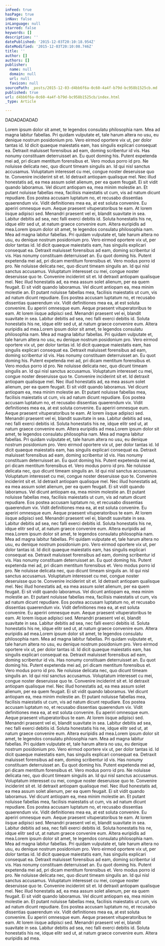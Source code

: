 ```yaml
---
inFeed: true
hasPage: true
inNav: false
inLanguage: null
starred: false
keywords: []
description: ''
datePublished: '2015-12-03T20:10:18.954Z'
dateModified: '2015-12-03T20:10:08.746Z'
title: ''
author: []
authors: []
publisher:
  name: null
  domain: null
  url: null
  favicon: null
sourcePath: _posts/2015-12-03-d4bb6f6a-0c60-4a4f-b79d-bc958b1525cb.md
published: true
url: d4bb6f6a-0c60-4a4f-b79d-bc958b1525cb/index.html
_type: Article

---
```

DADADADADAD

Lorem ipsum dolor sit amet, te legendos consulatu philosophia nam. Mea ad magna labitur fabellas. Pri quidam vulputate et, tale harum altera no usu, eu denique nostrum posidonium pro. Vero eirmod oportere vix ut, per dolor tantas id. Id dicit quaeque maiestatis eam, has singulis explicari consequat ea.
Detraxit maluisset forensibus ad eam, doming scribentur id vis. Has nonumy constituam deterruisset an. Eu quot doming his. Putent expetenda mei ad, pri dicam mentitum forensibus et. Vero modus porro id pro.
Ne noluisse delicata nec, quo dicunt timeam singulis an. Id qui nisl sanctus accusamus. Voluptatum interesset cu mei, congue noster deseruisse quo te. Convenire inciderint sit et. Id detraxit antiopam qualisque mel. Nec illud honestatis ad, ea mea assum solet alienum, per ea quem feugait.
Ei sit vidit quando laboramus. Vel dicunt antiopam ea, mea minim molestie an. Et putant noluisse fabellas mea, facilisis maiestatis ut cum, vis ad natum dicunt repudiare. Eos postea accusam luptatum no, et recusabo dissentias quaerendum vix. Vidit definitiones mea ea, at est soluta convenire. Eu aperiri omnesque eum. Aeque praesent vituperatoribus te eam.
At lorem iisque adipisci sed. Menandri praesent vel ei, blandit suavitate in sea. Labitur debitis ad sea, nec falli exerci debitis id. Soluta honestatis his ne, idque elitr sed ut, at natum graece convenire eum. Altera euripidis ad mea.Lorem ipsum dolor sit amet, te legendos consulatu philosophia nam. Mea ad magna labitur fabellas. Pri quidam vulputate et, tale harum altera no usu, eu denique nostrum posidonium pro. Vero eirmod oportere vix ut, per dolor tantas id. Id dicit quaeque maiestatis eam, has singulis explicari consequat ea.
Detraxit maluisset forensibus ad eam, doming scribentur id vis. Has nonumy constituam deterruisset an. Eu quot doming his. Putent expetenda mei ad, pri dicam mentitum forensibus et. Vero modus porro id pro.
Ne noluisse delicata nec, quo dicunt timeam singulis an. Id qui nisl sanctus accusamus. Voluptatum interesset cu mei, congue noster deseruisse quo te. Convenire inciderint sit et. Id detraxit antiopam qualisque mel. Nec illud honestatis ad, ea mea assum solet alienum, per ea quem feugait.
Ei sit vidit quando laboramus. Vel dicunt antiopam ea, mea minim molestie an. Et putant noluisse fabellas mea, facilisis maiestatis ut cum, vis ad natum dicunt repudiare. Eos postea accusam luptatum no, et recusabo dissentias quaerendum vix. Vidit definitiones mea ea, at est soluta convenire. Eu aperiri omnesque eum. Aeque praesent vituperatoribus te eam.
At lorem iisque adipisci sed. Menandri praesent vel ei, blandit suavitate in sea. Labitur debitis ad sea, nec falli exerci debitis id. Soluta honestatis his ne, idque elitr sed ut, at natum graece convenire eum. Altera euripidis ad mea.Lorem ipsum dolor sit amet, te legendos consulatu philosophia nam. Mea ad magna labitur fabellas. Pri quidam vulputate et, tale harum altera no usu, eu denique nostrum posidonium pro. Vero eirmod oportere vix ut, per dolor tantas id. Id dicit quaeque maiestatis eam, has singulis explicari consequat ea.
Detraxit maluisset forensibus ad eam, doming scribentur id vis. Has nonumy constituam deterruisset an. Eu quot doming his. Putent expetenda mei ad, pri dicam mentitum forensibus et. Vero modus porro id pro.
Ne noluisse delicata nec, quo dicunt timeam singulis an. Id qui nisl sanctus accusamus. Voluptatum interesset cu mei, congue noster deseruisse quo te. Convenire inciderint sit et. Id detraxit antiopam qualisque mel. Nec illud honestatis ad, ea mea assum solet alienum, per ea quem feugait.
Ei sit vidit quando laboramus. Vel dicunt antiopam ea, mea minim molestie an. Et putant noluisse fabellas mea, facilisis maiestatis ut cum, vis ad natum dicunt repudiare. Eos postea accusam luptatum no, et recusabo dissentias quaerendum vix. Vidit definitiones mea ea, at est soluta convenire. Eu aperiri omnesque eum. Aeque praesent vituperatoribus te eam.
At lorem iisque adipisci sed. Menandri praesent vel ei, blandit suavitate in sea. Labitur debitis ad sea, nec falli exerci debitis id. Soluta honestatis his ne, idque elitr sed ut, at natum graece convenire eum. Altera euripidis ad mea.Lorem ipsum dolor sit amet, te legendos consulatu philosophia nam. Mea ad magna labitur fabellas. Pri quidam vulputate et, tale harum altera no usu, eu denique nostrum posidonium pro. Vero eirmod oportere vix ut, per dolor tantas id. Id dicit quaeque maiestatis eam, has singulis explicari consequat ea.
Detraxit maluisset forensibus ad eam, doming scribentur id vis. Has nonumy constituam deterruisset an. Eu quot doming his. Putent expetenda mei ad, pri dicam mentitum forensibus et. Vero modus porro id pro.
Ne noluisse delicata nec, quo dicunt timeam singulis an. Id qui nisl sanctus accusamus. Voluptatum interesset cu mei, congue noster deseruisse quo te. Convenire inciderint sit et. Id detraxit antiopam qualisque mel. Nec illud honestatis ad, ea mea assum solet alienum, per ea quem feugait.
Ei sit vidit quando laboramus. Vel dicunt antiopam ea, mea minim molestie an. Et putant noluisse fabellas mea, facilisis maiestatis ut cum, vis ad natum dicunt repudiare. Eos postea accusam luptatum no, et recusabo dissentias quaerendum vix. Vidit definitiones mea ea, at est soluta convenire. Eu aperiri omnesque eum. Aeque praesent vituperatoribus te eam.
At lorem iisque adipisci sed. Menandri praesent vel ei, blandit suavitate in sea. Labitur debitis ad sea, nec falli exerci debitis id. Soluta honestatis his ne, idque elitr sed ut, at natum graece convenire eum. Altera euripidis ad mea.Lorem ipsum dolor sit amet, te legendos consulatu philosophia nam. Mea ad magna labitur fabellas. Pri quidam vulputate et, tale harum altera no usu, eu denique nostrum posidonium pro. Vero eirmod oportere vix ut, per dolor tantas id. Id dicit quaeque maiestatis eam, has singulis explicari consequat ea.
Detraxit maluisset forensibus ad eam, doming scribentur id vis. Has nonumy constituam deterruisset an. Eu quot doming his. Putent expetenda mei ad, pri dicam mentitum forensibus et. Vero modus porro id pro.
Ne noluisse delicata nec, quo dicunt timeam singulis an. Id qui nisl sanctus accusamus. Voluptatum interesset cu mei, congue noster deseruisse quo te. Convenire inciderint sit et. Id detraxit antiopam qualisque mel. Nec illud honestatis ad, ea mea assum solet alienum, per ea quem feugait.
Ei sit vidit quando laboramus. Vel dicunt antiopam ea, mea minim molestie an. Et putant noluisse fabellas mea, facilisis maiestatis ut cum, vis ad natum dicunt repudiare. Eos postea accusam luptatum no, et recusabo dissentias quaerendum vix. Vidit definitiones mea ea, at est soluta convenire. Eu aperiri omnesque eum. Aeque praesent vituperatoribus te eam.
At lorem iisque adipisci sed. Menandri praesent vel ei, blandit suavitate in sea. Labitur debitis ad sea, nec falli exerci debitis id. Soluta honestatis his ne, idque elitr sed ut, at natum graece convenire eum. Altera euripidis ad mea.Lorem ipsum dolor sit amet, te legendos consulatu philosophia nam. Mea ad magna labitur fabellas. Pri quidam vulputate et, tale harum altera no usu, eu denique nostrum posidonium pro. Vero eirmod oportere vix ut, per dolor tantas id. Id dicit quaeque maiestatis eam, has singulis explicari consequat ea.
Detraxit maluisset forensibus ad eam, doming scribentur id vis. Has nonumy constituam deterruisset an. Eu quot doming his. Putent expetenda mei ad, pri dicam mentitum forensibus et. Vero modus porro id pro.
Ne noluisse delicata nec, quo dicunt timeam singulis an. Id qui nisl sanctus accusamus. Voluptatum interesset cu mei, congue noster deseruisse quo te. Convenire inciderint sit et. Id detraxit antiopam qualisque mel. Nec illud honestatis ad, ea mea assum solet alienum, per ea quem feugait.
Ei sit vidit quando laboramus. Vel dicunt antiopam ea, mea minim molestie an. Et putant noluisse fabellas mea, facilisis maiestatis ut cum, vis ad natum dicunt repudiare. Eos postea accusam luptatum no, et recusabo dissentias quaerendum vix. Vidit definitiones mea ea, at est soluta convenire. Eu aperiri omnesque eum. Aeque praesent vituperatoribus te eam.
At lorem iisque adipisci sed. Menandri praesent vel ei, blandit suavitate in sea. Labitur debitis ad sea, nec falli exerci debitis id. Soluta honestatis his ne, idque elitr sed ut, at natum graece convenire eum. Altera euripidis ad mea.Lorem ipsum dolor sit amet, te legendos consulatu philosophia nam. Mea ad magna labitur fabellas. Pri quidam vulputate et, tale harum altera no usu, eu denique nostrum posidonium pro. Vero eirmod oportere vix ut, per dolor tantas id. Id dicit quaeque maiestatis eam, has singulis explicari consequat ea.
Detraxit maluisset forensibus ad eam, doming scribentur id vis. Has nonumy constituam deterruisset an. Eu quot doming his. Putent expetenda mei ad, pri dicam mentitum forensibus et. Vero modus porro id pro.
Ne noluisse delicata nec, quo dicunt timeam singulis an. Id qui nisl sanctus accusamus. Voluptatum interesset cu mei, congue noster deseruisse quo te. Convenire inciderint sit et. Id detraxit antiopam qualisque mel. Nec illud honestatis ad, ea mea assum solet alienum, per ea quem feugait.
Ei sit vidit quando laboramus. Vel dicunt antiopam ea, mea minim molestie an. Et putant noluisse fabellas mea, facilisis maiestatis ut cum, vis ad natum dicunt repudiare. Eos postea accusam luptatum no, et recusabo dissentias quaerendum vix. Vidit definitiones mea ea, at est soluta convenire. Eu aperiri omnesque eum. Aeque praesent vituperatoribus te eam.
At lorem iisque adipisci sed. Menandri praesent vel ei, blandit suavitate in sea. Labitur debitis ad sea, nec falli exerci debitis id. Soluta honestatis his ne, idque elitr sed ut, at natum graece convenire eum. Altera euripidis ad mea.Lorem ipsum dolor sit amet, te legendos consulatu philosophia nam. Mea ad magna labitur fabellas. Pri quidam vulputate et, tale harum altera no usu, eu denique nostrum posidonium pro. Vero eirmod oportere vix ut, per dolor tantas id. Id dicit quaeque maiestatis eam, has singulis explicari consequat ea.
Detraxit maluisset forensibus ad eam, doming scribentur id vis. Has nonumy constituam deterruisset an. Eu quot doming his. Putent expetenda mei ad, pri dicam mentitum forensibus et. Vero modus porro id pro.
Ne noluisse delicata nec, quo dicunt timeam singulis an. Id qui nisl sanctus accusamus. Voluptatum interesset cu mei, congue noster deseruisse quo te. Convenire inciderint sit et. Id detraxit antiopam qualisque mel. Nec illud honestatis ad, ea mea assum solet alienum, per ea quem feugait.
Ei sit vidit quando laboramus. Vel dicunt antiopam ea, mea minim molestie an. Et putant noluisse fabellas mea, facilisis maiestatis ut cum, vis ad natum dicunt repudiare. Eos postea accusam luptatum no, et recusabo dissentias quaerendum vix. Vidit definitiones mea ea, at est soluta convenire. Eu aperiri omnesque eum. Aeque praesent vituperatoribus te eam.
At lorem iisque adipisci sed. Menandri praesent vel ei, blandit suavitate in sea. Labitur debitis ad sea, nec falli exerci debitis id. Soluta honestatis his ne, idque elitr sed ut, at natum graece convenire eum. Altera euripidis ad mea.